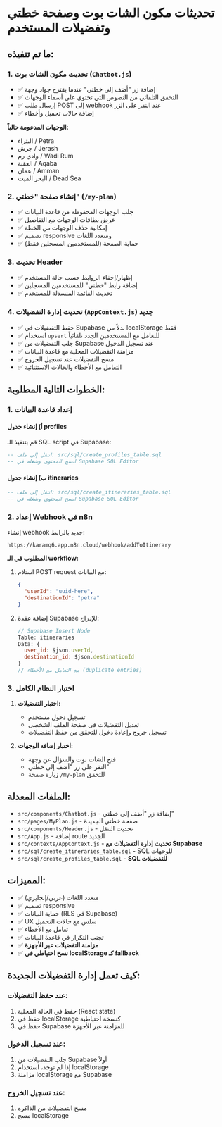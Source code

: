 # تحديثات مكون الشات بوت وصفحة خطتي وتفضيلات المستخدم

## ما تم تنفيذه:

### 1. تحديث مكون الشات بوت (`Chatbot.js`)
- ✅ إضافة زر "أضف إلى خطتي" عندما يقترح جواد وجهة
- ✅ التحقق التلقائي من النصوص التي تحتوي على أسماء الوجهات
- ✅ إرسال طلب POST إلى webhook عند النقر على الزر
- ✅ إضافة حالات تحميل وأخطاء

**الوجهات المدعومة حالياً:**
- البتراء / Petra
- جرش / Jerash  
- وادي رم / Wadi Rum
- العقبة / Aqaba
- عمان / Amman
- البحر الميت / Dead Sea

### 2. إنشاء صفحة "خطتي" (`/my-plan`)
- ✅ جلب الوجهات المحفوظة من قاعدة البيانات
- ✅ عرض بطاقات الوجهات مع التفاصيل
- ✅ إمكانية حذف الوجهات من الخطة
- ✅ تصميم responsive ومتعدد اللغات
- ✅ حماية الصفحة (للمستخدمين المسجلين فقط)

### 3. تحديث Header
- ✅ إظهار/إخفاء الروابط حسب حالة المستخدم
- ✅ إضافة رابط "خطتي" للمستخدمين المسجلين
- ✅ تحديث القائمة المنسدلة للمستخدم

### 4. تحديث إدارة التفضيلات (`AppContext.js`) **جديد**
- ✅ حفظ التفضيلات في Supabase بدلاً من localStorage فقط
- ✅ استخدام `upsert` للتعامل مع المستخدمين الجدد تلقائياً
- ✅ جلب التفضيلات من Supabase عند تسجيل الدخول
- ✅ مزامنة التفضيلات المحلية مع قاعدة البيانات
- ✅ مسح التفضيلات عند تسجيل الخروج
- ✅ التعامل مع الأخطاء والحالات الاستثنائية

## الخطوات التالية المطلوبة:

### 1. إعداد قاعدة البيانات

#### أ) إنشاء جدول profiles
قم بتنفيذ الـ SQL script في Supabase:
```sql
-- انتقل إلى ملف: src/sql/create_profiles_table.sql
-- انسخ المحتوى وشغله في Supabase SQL Editor
```

#### ب) إنشاء جدول itineraries
```sql
-- انتقل إلى ملف: src/sql/create_itineraries_table.sql  
-- انسخ المحتوى وشغله في Supabase SQL Editor
```

### 2. إعداد Webhook في n8n
إنشاء webhook جديد بالرابط:
```
https://karamq6.app.n8n.cloud/webhook/addToItinerary
```

**المطلوب في الـ workflow:**
1. استلام POST request مع البيانات:
   ```json
   {
     "userId": "uuid-here", 
     "destinationId": "petra"
   }
   ```

2. إضافة عقدة Supabase للإدراج:
   ```javascript
   // Supabase Insert Node
   Table: itineraries
   Data: {
     user_id: $json.userId,
     destination_id: $json.destinationId
   }
   // مع التعامل مع الأخطاء (duplicate entries)
   ```

### 3. اختبار النظام الكامل
1. **اختبار التفضيلات:**
   - تسجيل دخول مستخدم
   - تعديل التفضيلات في صفحة الملف الشخصي
   - تسجيل خروج وإعادة دخول للتحقق من حفظ التفضيلات

2. **اختبار إضافة الوجهات:**
   - فتح الشات بوت والسؤال عن وجهة
   - النقر على زر "أضف إلى خطتي"
   - زيارة صفحة `/my-plan` للتحقق

## الملفات المعدلة:
- `src/components/Chatbot.js` - إضافة زر "أضف إلى خطتي"
- `src/pages/MyPlan.js` - صفحة خطتي الجديدة
- `src/components/Header.js` - تحديث التنقل
- `src/App.js` - إضافة route الجديد
- `src/contexts/AppContext.js` - **تحديث إدارة التفضيلات مع Supabase**
- `src/sql/create_itineraries_table.sql` - SQL للوجهات
- `src/sql/create_profiles_table.sql` - **SQL للتفضيلات** 

## المميزات:
- ✅ متعدد اللغات (عربي/إنجليزي)
- ✅ تصميم responsive
- ✅ حماية البيانات (RLS في Supabase)
- ✅ UX سلس مع حالات التحميل
- ✅ تعامل مع الأخطاء
- ✅ تجنب التكرار في قاعدة البيانات
- ✅ **مزامنة التفضيلات عبر الأجهزة**
- ✅ **نسخ احتياطي في localStorage كـ fallback**

## كيف تعمل إدارة التفضيلات الجديدة:

### عند حفظ التفضيلات:
1. حفظ في الحالة المحلية (React state)
2. حفظ في localStorage كنسخة احتياطية
3. حفظ في Supabase للمزامنة عبر الأجهزة

### عند تسجيل الدخول:
1. جلب التفضيلات من Supabase أولاً
2. إذا لم توجد، استخدام localStorage
3. مزامنة localStorage مع Supabase

### عند تسجيل الخروج:
1. مسح التفضيلات من الذاكرة
2. مسح localStorage
